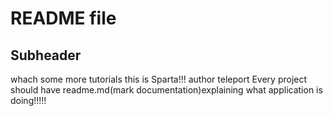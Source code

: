# README file
## Subheader
whach some more tutorials
this is Sparta!!!
author teleport
Every project should have readme.md(mark documentation)explaining what application is doing!!!!!
